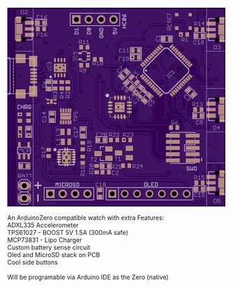 ![alt tag](NeuWatch.jpg)

An ArduinoZero compatible watch with extra Features:
<br>
ADXL335 Accelerometer<br>
TPS61027 - BOOST 5V 1.5A (300mA safe)<br>
MCP73831 - Lipo Charger<br>
Custom battery sense circuit<br>
Oled and MicroSD stack on PCB <br>
Cool side buttons<br>
<br>
Will be programable via Arduino IDE as the Zero (native)
